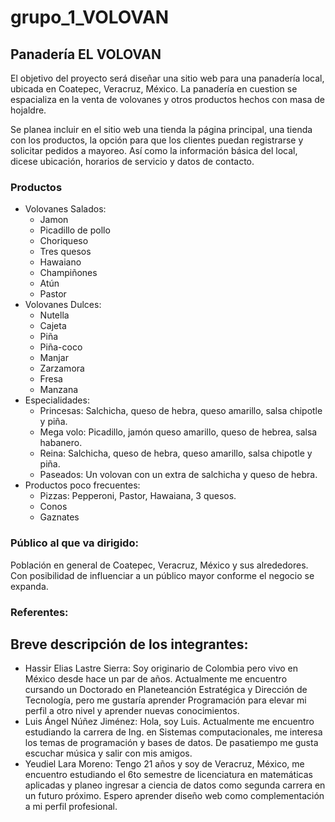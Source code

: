 # grupo_1_VOLOVAN

## Panadería EL VOLOVAN

El objetivo del proyecto será diseñar una sitio web para una panadería local, ubicada en Coatepec, Veracruz, México. 
La panadería en cuestion se espacializa en la venta de volovanes y otros productos hechos con masa de hojaldre. 

Se planea incluir en el sitio web una tienda la página principal, una tienda con los productos, la opción para que los clientes puedan registrarse y solicitar pedidos a mayoreo. Así como la información básica del local, dicese ubicación, horarios de servicio y datos de contacto.


### Productos  

* Volovanes Salados: 
  * Jamon
  * Picadillo de pollo 
  * Choriqueso
  * Tres quesos 
  * Hawaiano 
  * Champiñones
  * Atún 
  * Pastor
* Volovanes Dulces:
  * Nutella 
  * Cajeta
  * Piña
  * Piña-coco
  * Manjar  
  * Zarzamora 
  * Fresa
  * Manzana
* Especialidades: 
  * Princesas: Salchicha, queso de hebra, queso amarillo, salsa chipotle y piña. 
  * Mega volo: Picadillo, jamón queso amarillo, queso de hebrea, salsa habanero. 
  * Reina: Salchicha, queso de hebra, queso amarillo, salsa chipotle y piña. 
  * Paseados: Un volovan con un extra de salchicha y queso de hebra. 
* Productos poco frecuentes: 
  * Pizzas: Pepperoni, Pastor, Hawaiana, 3 quesos. 
  * Conos
  * Gaznates


### Público al que va dirigido: 

Población en general de Coatepec, Veracruz, México y sus alrededores. Con posibilidad de influenciar a un público mayor conforme el negocio se expanda.  

### Referentes: 

## Breve descripción de los integrantes: 

* Hassir Elias Lastre Sierra: Soy originario de Colombia pero vivo en México desde hace un par de años. Actualmente me encuentro cursando un Doctorado en Planeteanción             Estratégica   y Dirección de Tecnología, pero me gustaría aprender Programación para elevar mi perfil a otro nivel y aprender nuevas conocimientos. 
* Luis Ángel Núñez Jiménez: Hola, soy Luis. Actualmente me encuentro estudiando la carrera de Ing. en Sistemas computacionales, me interesa los temas de programación y bases de   datos. De pasatiempo me gusta escuchar música y salir con mis amigos.
* Yeudiel Lara Moreno: Tengo 21 años y soy de Veracruz, México, me encuentro estudiando el 6to semestre de licenciatura en matemáticas aplicadas y planeo ingresar a ciencia de     datos como segunda carrera en un futuro próximo. Espero aprender diseño web como complementación a mi perfil profesional. 




